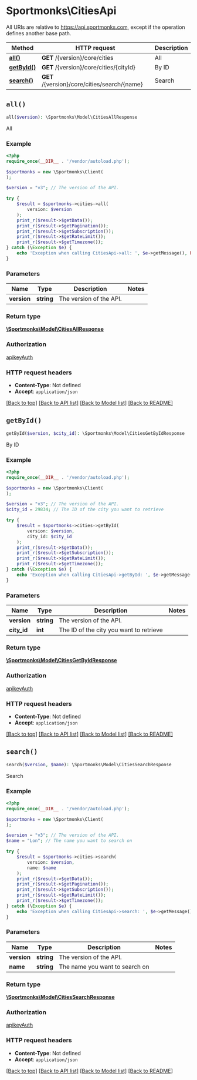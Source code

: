 # Sportmonks\CitiesApi

All URIs are relative to https://api.sportmonks.com, except if the operation defines another base path.

| Method | HTTP request | Description |
| ------------- | ------------- | ------------- |
| [**all()**](CitiesApi.md#all) | **GET** /{version}/core/cities | All |
| [**getById()**](CitiesApi.md#getById) | **GET** /{version}/core/cities/{cityId} | By ID |
| [**search()**](CitiesApi.md#search) | **GET** /{version}/core/cities/search/{name} | Search |


## `all()`

```php
all($version): \Sportmonks\Model\CitiesAllResponse
```

All

### Example

```php
<?php
require_once(__DIR__ . '/vendor/autoload.php');

$sportmonks = new \Sportmonks\Client(
);

$version = "v3"; // The version of the API.

try {
    $result = $sportmonks->cities->all(
        version: $version
    );
    print_r($result->$getData());
    print_r($result->$getPagination());
    print_r($result->$getSubscription());
    print_r($result->$getRateLimit());
    print_r($result->$getTimezone());
} catch (\Exception $e) {
    echo 'Exception when calling CitiesApi->all: ', $e->getMessage(), PHP_EOL;
}

```

### Parameters

| Name | Type | Description  | Notes |
| ------------- | ------------- | ------------- | ------------- |
| **version** | **string**| The version of the API. | |

### Return type

[**\Sportmonks\Model\CitiesAllResponse**](../Model/CitiesAllResponse.md)

### Authorization

[apikeyAuth](../../README.md#apikeyAuth)

### HTTP request headers

- **Content-Type**: Not defined
- **Accept**: `application/json`

[[Back to top]](#) [[Back to API list]](../../README.md#endpoints)
[[Back to Model list]](../../README.md#models)
[[Back to README]](../../README.md)

## `getById()`

```php
getById($version, $city_id): \Sportmonks\Model\CitiesGetByIdResponse
```

By ID

### Example

```php
<?php
require_once(__DIR__ . '/vendor/autoload.php');

$sportmonks = new \Sportmonks\Client(
);

$version = "v3"; // The version of the API.
$city_id = 29834; // The ID of the city you want to retrieve

try {
    $result = $sportmonks->cities->getById(
        version: $version, 
        city_id: $city_id
    );
    print_r($result->$getData());
    print_r($result->$getSubscription());
    print_r($result->$getRateLimit());
    print_r($result->$getTimezone());
} catch (\Exception $e) {
    echo 'Exception when calling CitiesApi->getById: ', $e->getMessage(), PHP_EOL;
}

```

### Parameters

| Name | Type | Description  | Notes |
| ------------- | ------------- | ------------- | ------------- |
| **version** | **string**| The version of the API. | |
| **city_id** | **int**| The ID of the city you want to retrieve | |

### Return type

[**\Sportmonks\Model\CitiesGetByIdResponse**](../Model/CitiesGetByIdResponse.md)

### Authorization

[apikeyAuth](../../README.md#apikeyAuth)

### HTTP request headers

- **Content-Type**: Not defined
- **Accept**: `application/json`

[[Back to top]](#) [[Back to API list]](../../README.md#endpoints)
[[Back to Model list]](../../README.md#models)
[[Back to README]](../../README.md)

## `search()`

```php
search($version, $name): \Sportmonks\Model\CitiesSearchResponse
```

Search

### Example

```php
<?php
require_once(__DIR__ . '/vendor/autoload.php');

$sportmonks = new \Sportmonks\Client(
);

$version = "v3"; // The version of the API.
$name = "Lon"; // The name you want to search on

try {
    $result = $sportmonks->cities->search(
        version: $version, 
        name: $name
    );
    print_r($result->$getData());
    print_r($result->$getPagination());
    print_r($result->$getSubscription());
    print_r($result->$getRateLimit());
    print_r($result->$getTimezone());
} catch (\Exception $e) {
    echo 'Exception when calling CitiesApi->search: ', $e->getMessage(), PHP_EOL;
}

```

### Parameters

| Name | Type | Description  | Notes |
| ------------- | ------------- | ------------- | ------------- |
| **version** | **string**| The version of the API. | |
| **name** | **string**| The name you want to search on | |

### Return type

[**\Sportmonks\Model\CitiesSearchResponse**](../Model/CitiesSearchResponse.md)

### Authorization

[apikeyAuth](../../README.md#apikeyAuth)

### HTTP request headers

- **Content-Type**: Not defined
- **Accept**: `application/json`

[[Back to top]](#) [[Back to API list]](../../README.md#endpoints)
[[Back to Model list]](../../README.md#models)
[[Back to README]](../../README.md)
